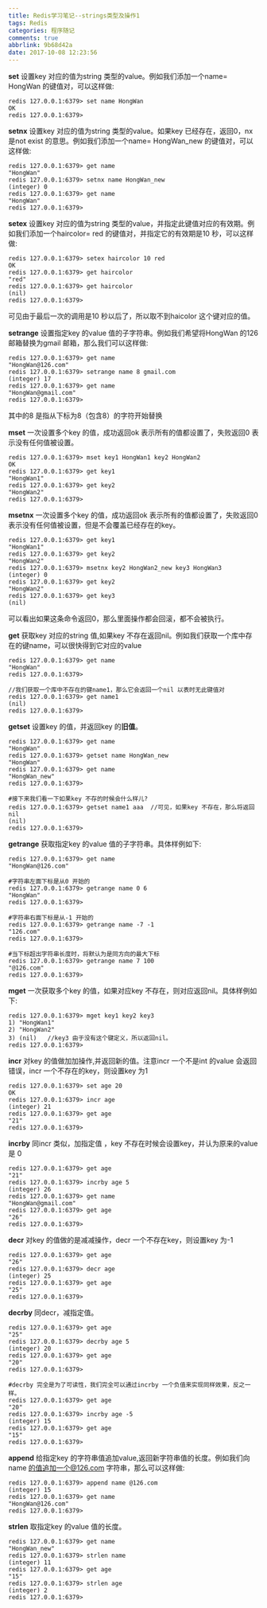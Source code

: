 ```yaml
---
title: Redis学习笔记--strings类型及操作1
tags: Redis
categories: 程序随记
comments: true
abbrlink: 9b68d42a
date: 2017-10-08 12:23:56
---
```

**set**
设置key 对应的值为string 类型的value。例如我们添加一个name= HongWan 的键值对，可以这样做:
```
redis 127.0.0.1:6379> set name HongWan
OK
redis 127.0.0.1:6379>
```

**setnx**
设置key 对应的值为string 类型的value。如果key 已经存在，返回0，nx 是not exist 的意思。例如我们添加一个name= HongWan_new 的键值对，可以这样做:
```
redis 127.0.0.1:6379> get name
"HongWan"
redis 127.0.0.1:6379> setnx name HongWan_new
(integer) 0
redis 127.0.0.1:6379> get name
"HongWan"
redis 127.0.0.1:6379>
```

**setex**
设置key 对应的值为string 类型的value，并指定此键值对应的有效期。例如我们添加一个haircolor= red 的键值对，并指定它的有效期是10 秒，可以这样做:
```
redis 127.0.0.1:6379> setex haircolor 10 red
OK
redis 127.0.0.1:6379> get haircolor
"red"
redis 127.0.0.1:6379> get haircolor
(nil)
redis 127.0.0.1:6379>
```
可见由于最后一次的调用是10 秒以后了，所以取不到haicolor 这个键对应的值。

**setrange**
设置指定key 的value 值的子字符串。例如我们希望将HongWan 的126 邮箱替换为gmail 邮箱，那么我们可以这样做:
```
redis 127.0.0.1:6379> get name
"HongWan@126.com"
redis 127.0.0.1:6379> setrange name 8 gmail.com
(integer) 17
redis 127.0.0.1:6379> get name
"HongWan@gmail.com"
redis 127.0.0.1:6379>
```
其中的8 是指从下标为8（包含8）的字符开始替换

**mset**
一次设置多个key 的值，成功返回ok 表示所有的值都设置了，失败返回0 表示没有任何值被设置。
```
redis 127.0.0.1:6379> mset key1 HongWan1 key2 HongWan2
OK
redis 127.0.0.1:6379> get key1
"HongWan1"
redis 127.0.0.1:6379> get key2
"HongWan2"
redis 127.0.0.1:6379>
```

**msetnx**
一次设置多个key 的值，成功返回ok 表示所有的值都设置了，失败返回0 表示没有任何值被设置，但是不会覆盖已经存在的key。
```
redis 127.0.0.1:6379> get key1
"HongWan1"
redis 127.0.0.1:6379> get key2
"HongWan2"
redis 127.0.0.1:6379> msetnx key2 HongWan2_new key3 HongWan3
(integer) 0
redis 127.0.0.1:6379> get key2
"HongWan2"
redis 127.0.0.1:6379> get key3
(nil)
```
可以看出如果这条命令返回0，那么里面操作都会回滚，都不会被执行。

**get**
获取key 对应的string 值,如果key 不存在返回nil。例如我们获取一个库中存在的键name，可以很快得到它对应的value
```
redis 127.0.0.1:6379> get name
"HongWan"
redis 127.0.0.1:6379>

//我们获取一个库中不存在的键name1，那么它会返回一个nil 以表时无此键值对
redis 127.0.0.1:6379> get name1 
(nil)
redis 127.0.0.1:6379>
```

**getset**
设置key 的值，并返回key 的**旧值**。
```
redis 127.0.0.1:6379> get name
"HongWan"
redis 127.0.0.1:6379> getset name HongWan_new
"HongWan"
redis 127.0.0.1:6379> get name
"HongWan_new"
redis 127.0.0.1:6379>

#接下来我们看一下如果key 不存的时候会什么样儿?
redis 127.0.0.1:6379> getset name1 aaa  //可见，如果key 不存在，那么将返回nil
(nil)  
redis 127.0.0.1:6379>

```

**getrange**
获取指定key 的value 值的子字符串。具体样例如下:
```
redis 127.0.0.1:6379> get name
"HongWan@126.com"

#字符串左面下标是从0 开始的
redis 127.0.0.1:6379> getrange name 0 6
"HongWan"
redis 127.0.0.1:6379>

#字符串右面下标是从-1 开始的
redis 127.0.0.1:6379> getrange name -7 -1
"126.com"
redis 127.0.0.1:6379>

#当下标超出字符串长度时，将默认为是同方向的最大下标
redis 127.0.0.1:6379> getrange name 7 100
"@126.com"
redis 127.0.0.1:6379>
```

**mget**
一次获取多个key 的值，如果对应key 不存在，则对应返回nil。具体样例如下:
```
redis 127.0.0.1:6379> mget key1 key2 key3
1) "HongWan1"
2) "HongWan2"
3) (nil)   //key3 由于没有这个键定义，所以返回nil。
redis 127.0.0.1:6379>
```

**incr**
对key 的值做加加操作,并返回新的值。注意incr 一个不是int 的value 会返回错误，incr 一个不存在的key，则设置key 为1
```
redis 127.0.0.1:6379> set age 20
OK
redis 127.0.0.1:6379> incr age
(integer) 21
redis 127.0.0.1:6379> get age
"21"
redis 127.0.0.1:6379>
```

**incrby**
同incr 类似，加指定值 ，key 不存在时候会设置key，并认为原来的value 是 0
```
redis 127.0.0.1:6379> get age
"21"
redis 127.0.0.1:6379> incrby age 5
(integer) 26
redis 127.0.0.1:6379> get name
"HongWan@gmail.com"
redis 127.0.0.1:6379> get age
"26"
redis 127.0.0.1:6379>
```

**decr**
对key 的值做的是减减操作，decr 一个不存在key，则设置key 为-1
```
redis 127.0.0.1:6379> get age
"26"
redis 127.0.0.1:6379> decr age
(integer) 25
redis 127.0.0.1:6379> get age
"25"
redis 127.0.0.1:6379>
```

**decrby**
同decr，减指定值。
```
redis 127.0.0.1:6379> get age
"25"
redis 127.0.0.1:6379> decrby age 5
(integer) 20
redis 127.0.0.1:6379> get age
"20"
redis 127.0.0.1:6379>

#decrby 完全是为了可读性，我们完全可以通过incrby 一个负值来实现同样效果，反之一样。
redis 127.0.0.1:6379> get age
"20"
redis 127.0.0.1:6379> incrby age -5
(integer) 15
redis 127.0.0.1:6379> get age
"15"
redis 127.0.0.1:6379>
```

**append**
给指定key 的字符串值追加value,返回新字符串值的长度。例如我们向name 的值追加一个@126.com 字符串，那么可以这样做:
```
redis 127.0.0.1:6379> append name @126.com
(integer) 15
redis 127.0.0.1:6379> get name
"HongWan@126.com"
redis 127.0.0.1:6379>
```

**strlen**
取指定key 的value 值的长度。
```
redis 127.0.0.1:6379> get name
"HongWan_new"
redis 127.0.0.1:6379> strlen name
(integer) 11
redis 127.0.0.1:6379> get age
"15"
redis 127.0.0.1:6379> strlen age
(integer) 2
redis 127.0.0.1:6379>
```